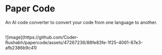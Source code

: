 # Paper Code

An AI code converter to convert your code from one language to another.

</br>
![image](https://github.com/Coder-Rushabh/papercode/assets/47267236/88fe83fe-1f25-4061-87e3-afb2386b9c41)
